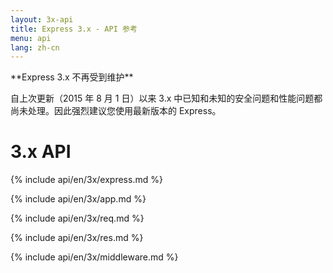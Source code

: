 ```yaml
---
layout: 3x-api
title: Express 3.x - API 参考
menu: api
lang: zh-cn
---
```


<div id="api-doc" markdown="1">

  <div class="doc-box doc-warn" markdown="1">
  **Express 3.x 不再受到维护**

自上次更新（2015 年 8 月 1 日）以来 3.x 中已知和未知的安全问题和性能问题都尚未处理。因此强烈建议您使用最新版本的 Express。

  </div>

  <h1>3.x API</h1>

<a id='express' class='h2'></a>
{% include api/en/3x/express.md %}

<a id='application' class='h2'></a>
{% include api/en/3x/app.md %}

<a id='request' class='h2'></a>
{% include api/en/3x/req.md %}

<a id='response' class='h2'></a>
{% include api/en/3x/res.md %}

<a id='middleware' class='h2'></a>
{% include api/en/3x/middleware.md %}

</div>
